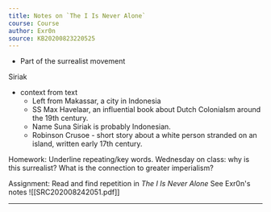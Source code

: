 ```yaml
---
title: Notes on `The I Is Never Alone` 
course: Course 
author: Exr0n
source: KB20200823220525
---
```


- Part of the surrealist movement

Siriak

- context from text
    - Left from Makassar, a city in Indonesia
    - SS Max Havelaar, an influential book about Dutch Colonialsm around the 19th century.
    - Name Suna Siriak is probably Indonesian.
     - Robinson Crusoe - short story about a white person stranded on an island, written early 17th century.
     
Homework: Underline repeating/key words.
Wednesday on class: why is this surrealist? What is the connection to greater imperialism?


Assignment: Read and find repetition in _The I Is Never Alone_
	See Exr0n's notes ![[SRC202008242051.pdf]]
			
---